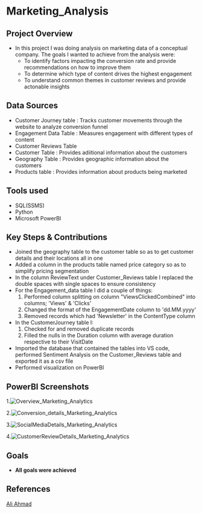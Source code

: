 # Marketing_Analysis
## Project Overview
- In this project I was doing analysis on marketing data of a conceptual company. The goals I wanted to achieve from the analysis were:
  - To identify factors impacting the conversion rate and provide recommendations on how to improve them
  - To determine which type of content drives the highest engagement
  - To understand common themes in customer reviews and provide actonable insights

## Data Sources
- Customer Journey table : Tracks customer movements through the website to analyze conversion funnel
- Engagement Data Table : Measures engagement with different types of content
- Customer Reviews Table
- Customer Table : Provides adiitional information about the customers
- Geography Table : Provides geographic information about the customers
- Products table : Provides information about products being marketed
  
## Tools used
- SQL(SSMS)
- Python
- Microsoft PowerBI

## Key Steps & Contributions
- Joined the geography table to the customer table so as to get customer details and their locations all in one
- Added a column in the products table named price category so as to simplify pricing segmentation
- In the column ReviewText under Customer_Reviews table I replaced the double spaces with single spaces to ensure consistency
- For the Engagement_data table I did a couple of things:
    1. Performed column splitting on column "ViewsClickedCombined" into columns; 'Views' & 'Clicks'
    2. Changed the format of the EngagementDate column to 'dd.MM.yyyy'
    3. Removed records which had 'Newsletter' in the ContentType column
- In the CustomerJourney table I:
    1. Checked for and removed duplicate records
    2. Filled the nulls in the Duration column with average duration respective to their VisitDate
- Imported the database that contained the tables into VS code, performed Sentiment Analysis on the Customer_Reviews table and exported it as a csv file
- Performed visualization on PowerBI

## PowerBI Screenshots
1.![Overview_Marketing_Analytics](https://github.com/user-attachments/assets/20dbf437-6eaf-4578-b387-edd1b80e27b3)


2.![Conversion_details_Marketing_Analytics](https://github.com/user-attachments/assets/523cce96-61ad-4e9e-9e54-c948d397935b)


3.![SocialMediaDetails_Marketing_Analytics](https://github.com/user-attachments/assets/6ab4a05f-9b2c-4ef9-ad0e-bf665dc19a8a)

4.![CustomerReviewDetails_Marketing_Analytics](https://github.com/user-attachments/assets/e95a830c-700b-4a4f-a54f-525ded441b15)

## Goals
- **All goals were achieved**

## References
[Ali Ahmad](https://github.com/aliahmad-1987/DataAnalystPortfolioProject_PBI_SQL_Python_MarketingAnalytics)




